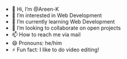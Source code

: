 - 👋 Hi, I’m @Areen-K
- 👀 I’m interested in Web Development
- 🌱 I’m currently learning Web Development
- 💞️ I’m looking to collaborate on open projects
- 📫 How to reach me via mail
- 😄 Pronouns: he/him
- ⚡ Fun fact: I like to do video editing!

<!---
Areen-K/Areen-K is a ✨ special ✨ repository because its `README.md` (this file) appears on your GitHub profile.
You can click the Preview link to take a look at your changes.
--->

